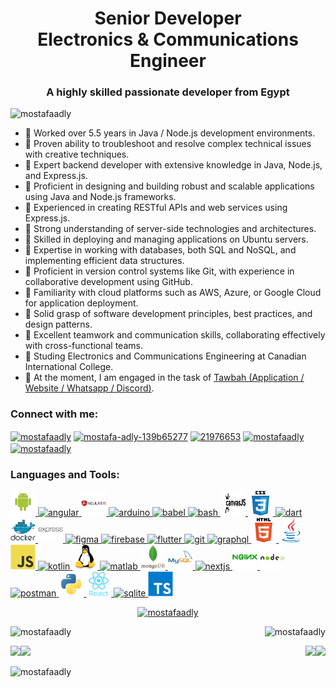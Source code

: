 <h1 align="center">
    Senior Developer<br/>Electronics & Communications Engineer
</h1>



<h3 align="center">A highly skilled passionate developer from Egypt</h3>

<p align="left">
    <img
        src="https://komarev.com/ghpvc/?username=mostafaadly&label=Profile%20views&color=0e75b6&style=flat"
        alt="mostafaadly"
    />
</p>

- 🔹 Worked over 5.5 years in Java / Node.js development environments.
- 🔹 Proven ability to troubleshoot and resolve complex technical issues with creative techniques.
- 🔹 Expert backend developer with extensive knowledge in Java, Node.js, and Express.js.
- 🔹 Proficient in designing and building robust and scalable applications using Java and Node.js frameworks.
- 🔹 Experienced in creating RESTful APIs and web services using Express.js.
- 🔹 Strong understanding of server-side technologies and architectures.
- 🔹 Skilled in deploying and managing applications on Ubuntu servers.
- 🔹 Expertise in working with databases, both SQL and NoSQL, and implementing efficient data structures.
- 🔹 Proficient in version control systems like Git, with experience in collaborative development using GitHub.
- 🔹 Familiarity with cloud platforms such as AWS, Azure, or Google Cloud for application deployment.
- 🔹 Solid grasp of software development principles, best practices, and design patterns.
- 🔹 Excellent teamwork and communication skills, collaborating effectively with cross-functional teams.
- 🔸 Studing Electronics and Communications Engineering at Canadian International College.
- 🔸 At the moment, I am engaged in the task of [Tawbah (Application / Website /
Whatsapp / Discord)](https://github.com/MostafaAdly/tawbah-website-discord).

<h3 align="left">Connect with me:</h3>
<p align="left">
    <a href="https://dev.to/mostafaadly" target="blank"
        ><img
            align="center"
            src="https://d2fltix0v2e0sb.cloudfront.net/dev-black.png"
            alt="mostafaadly"
            height="30"
            width="40"
    /></a>
    <a href="https://linkedin.com/in/mostafa-adly-139b65277" target="blank"
        ><img
            align="center"
            src="https://raw.githubusercontent.com/rahuldkjain/github-profile-readme-generator/master/src/images/icons/Social/linked-in-alt.svg"
            alt="mostafa-adly-139b65277"
            height="30"
            width="40"
    /></a>
    <a href="https://stackoverflow.com/users/21976653" target="blank"
        ><img
            align="center"
            src="https://raw.githubusercontent.com/rahuldkjain/github-profile-readme-generator/master/src/images/icons/Social/stack-overflow.svg"
            alt="21976653"
            height="30"
            width="40"
    /></a>
    <a href="https://kaggle.com/mostafaadly" target="blank"
        ><img
            align="center"
            src="https://raw.githubusercontent.com/rahuldkjain/github-profile-readme-generator/master/src/images/icons/Social/kaggle.svg"
            alt="mostafaadly"
            height="30"
            width="40"
    /></a>
    <a href="https://www.leetcode.com/mostafaadly" target="blank"
        ><img
            align="center"
            src="https://raw.githubusercontent.com/rahuldkjain/github-profile-readme-generator/master/src/images/icons/Social/leet-code.svg"
            alt="mostafaadly"
            height="30"
            width="40"
    /></a>
</p>

<h3 align="left">Languages and Tools:</h3>
<p align="left">
    <a href="https://developer.android.com" target="_blank" rel="noreferrer">
        <img
            src="https://raw.githubusercontent.com/devicons/devicon/master/icons/android/android-original-wordmark.svg"
            alt="android"
            width="40"
            height="40"
        />
    </a>
    <a href="https://angular.io" target="_blank" rel="noreferrer">
        <img
            src="https://angular.io/assets/images/logos/angular/angular.svg"
            alt="angular"
            width="40"
            height="40"
        />
    </a>
    <a href="https://angular.io" target="_blank" rel="noreferrer">
        <img
            src="https://raw.githubusercontent.com/devicons/devicon/master/icons/angularjs/angularjs-original-wordmark.svg"
            alt="angularjs"
            width="40"
            height="40"
        />
    </a>
    <a href="https://www.arduino.cc/" target="_blank" rel="noreferrer">
        <img
            src="https://cdn.worldvectorlogo.com/logos/arduino-1.svg"
            alt="arduino"
            width="40"
            height="40"
        />
    </a>
    <a href="https://babeljs.io/" target="_blank" rel="noreferrer">
        <img
            src="https://www.vectorlogo.zone/logos/babeljs/babeljs-icon.svg"
            alt="babel"
            width="40"
            height="40"
        />
    </a>
    <a
        href="https://www.gnu.org/software/bash/"
        target="_blank"
        rel="noreferrer"
    >
        <img
            src="https://www.vectorlogo.zone/logos/gnu_bash/gnu_bash-icon.svg"
            alt="bash"
            width="40"
            height="40"
        />
    </a>
    <a href="https://canvasjs.com" target="_blank" rel="noreferrer">
        <img
            src="https://raw.githubusercontent.com/Hardik0307/Hardik0307/master/assets/canvasjs-charts.svg"
            alt="canvasjs"
            width="40"
            height="40"
        />
    </a>
    <a href="https://www.w3schools.com/css/" target="_blank" rel="noreferrer">
        <img
            src="https://raw.githubusercontent.com/devicons/devicon/master/icons/css3/css3-original-wordmark.svg"
            alt="css3"
            width="40"
            height="40"
        />
    </a>
    <a href="https://dart.dev" target="_blank" rel="noreferrer">
        <img
            src="https://www.vectorlogo.zone/logos/dartlang/dartlang-icon.svg"
            alt="dart"
            width="40"
            height="40"
        />
    </a>
    <a href="https://www.docker.com/" target="_blank" rel="noreferrer">
        <img
            src="https://raw.githubusercontent.com/devicons/devicon/master/icons/docker/docker-original-wordmark.svg"
            alt="docker"
            width="40"
            height="40"
        />
    </a>
    <a href="https://expressjs.com" target="_blank" rel="noreferrer">
        <img
            src="https://raw.githubusercontent.com/devicons/devicon/master/icons/express/express-original-wordmark.svg"
            alt="express"
            width="40"
            height="40"
        />
    </a>
    <a href="https://www.figma.com/" target="_blank" rel="noreferrer">
        <img
            src="https://www.vectorlogo.zone/logos/figma/figma-icon.svg"
            alt="figma"
            width="40"
            height="40"
        />
    </a>
    <a href="https://firebase.google.com/" target="_blank" rel="noreferrer">
        <img
            src="https://www.vectorlogo.zone/logos/firebase/firebase-icon.svg"
            alt="firebase"
            width="40"
            height="40"
        />
    </a>
    <a href="https://flutter.dev" target="_blank" rel="noreferrer">
        <img
            src="https://www.vectorlogo.zone/logos/flutterio/flutterio-icon.svg"
            alt="flutter"
            width="40"
            height="40"
        />
    </a>
    <a href="https://git-scm.com/" target="_blank" rel="noreferrer">
        <img
            src="https://www.vectorlogo.zone/logos/git-scm/git-scm-icon.svg"
            alt="git"
            width="40"
            height="40"
        />
    </a>
    <a href="https://graphql.org" target="_blank" rel="noreferrer">
        <img
            src="https://www.vectorlogo.zone/logos/graphql/graphql-icon.svg"
            alt="graphql"
            width="40"
            height="40"
        />
    </a>
    <a href="https://www.w3.org/html/" target="_blank" rel="noreferrer">
        <img
            src="https://raw.githubusercontent.com/devicons/devicon/master/icons/html5/html5-original-wordmark.svg"
            alt="html5"
            width="40"
            height="40"
        />
    </a>
    <a href="https://www.java.com" target="_blank" rel="noreferrer">
        <img
            src="https://raw.githubusercontent.com/devicons/devicon/master/icons/java/java-original.svg"
            alt="java"
            width="40"
            height="40"
        />
    </a>
    <a
        href="https://developer.mozilla.org/en-US/docs/Web/JavaScript"
        target="_blank"
        rel="noreferrer"
    >
        <img
            src="https://raw.githubusercontent.com/devicons/devicon/master/icons/javascript/javascript-original.svg"
            alt="javascript"
            width="40"
            height="40"
        />
    </a>
    <a href="https://kotlinlang.org" target="_blank" rel="noreferrer">
        <img
            src="https://www.vectorlogo.zone/logos/kotlinlang/kotlinlang-icon.svg"
            alt="kotlin"
            width="40"
            height="40"
        />
    </a>
    <a href="https://www.linux.org/" target="_blank" rel="noreferrer">
        <img
            src="https://raw.githubusercontent.com/devicons/devicon/master/icons/linux/linux-original.svg"
            alt="linux"
            width="40"
            height="40"
        />
    </a>
    <a href="https://www.mathworks.com/" target="_blank" rel="noreferrer">
        <img
            src="https://upload.wikimedia.org/wikipedia/commons/2/21/Matlab_Logo.png"
            alt="matlab"
            width="40"
            height="40"
        />
    </a>
    <a href="https://www.mongodb.com/" target="_blank" rel="noreferrer">
        <img
            src="https://raw.githubusercontent.com/devicons/devicon/master/icons/mongodb/mongodb-original-wordmark.svg"
            alt="mongodb"
            width="40"
            height="40"
        />
    </a>
    <a href="https://www.mysql.com/" target="_blank" rel="noreferrer">
        <img
            src="https://raw.githubusercontent.com/devicons/devicon/master/icons/mysql/mysql-original-wordmark.svg"
            alt="mysql"
            width="40"
            height="40"
        />
    </a>
    <a href="https://nextjs.org/" target="_blank" rel="noreferrer">
        <img
            src="https://cdn.worldvectorlogo.com/logos/nextjs-2.svg"
            alt="nextjs"
            width="40"
            height="40"
        />
    </a>
    <a href="https://www.nginx.com" target="_blank" rel="noreferrer">
        <img
            src="https://raw.githubusercontent.com/devicons/devicon/master/icons/nginx/nginx-original.svg"
            alt="nginx"
            width="40"
            height="40"
        />
    </a>
    <a href="https://nodejs.org" target="_blank" rel="noreferrer">
        <img
            src="https://raw.githubusercontent.com/devicons/devicon/master/icons/nodejs/nodejs-original-wordmark.svg"
            alt="nodejs"
            width="40"
            height="40"
        />
    </a>
    <a href="https://postman.com" target="_blank" rel="noreferrer">
        <img
            src="https://www.vectorlogo.zone/logos/getpostman/getpostman-icon.svg"
            alt="postman"
            width="40"
            height="40"
        />
    </a>
    <a href="https://www.python.org" target="_blank" rel="noreferrer">
        <img
            src="https://raw.githubusercontent.com/devicons/devicon/master/icons/python/python-original.svg"
            alt="python"
            width="40"
            height="40"
        />
    </a>
    <a href="https://reactjs.org/" target="_blank" rel="noreferrer">
        <img
            src="https://raw.githubusercontent.com/devicons/devicon/master/icons/react/react-original-wordmark.svg"
            alt="react"
            width="40"
            height="40"
        />
    </a>
    <a href="https://www.sqlite.org/" target="_blank" rel="noreferrer">
        <img
            src="https://www.vectorlogo.zone/logos/sqlite/sqlite-icon.svg"
            alt="sqlite"
            width="40"
            height="40"
        />
    </a>
    <a href="https://www.typescriptlang.org/" target="_blank" rel="noreferrer">
        <img
            src="https://raw.githubusercontent.com/devicons/devicon/master/icons/typescript/typescript-original.svg"
            alt="typescript"
            width="40"
            height="40"
        />
    </a>
</p>

<p align="center">
    <a href="https://github.com/ryo-ma/github-profile-trophy"
        ><img
            src="https://github-profile-trophy.vercel.app/?username=mostafaadly"
            alt="mostafaadly"
    /></a>
</p>

<p style="display: block">
    &nbsp;
    <img
        align="right"
        src="https://github-readme-stats.vercel.app/api?username=mostafaadly&show_icons=true&locale=en&theme=radical&card_width=365"
        alt="mostafaadly"
    />
    <img
        align="left"
        src="https://github-readme-streak-stats.herokuapp.com/?user=mostafaadly&theme=radical&card_width=365"
        alt="mostafaadly"
    />
</p>

<p>
    <a href="https://github.com/MostafaAdly/tawbah-backend">
        <img
            align="left"
            src="https://github-readme-stats.vercel.app/api/pin/?username=MostafaAdly&repo=tawbah-backend&theme=radical&card_width=200"
        />
    </a>
</p>
<p>
    <a href="https://github.com/MostafaAdly/tawbah-website-discord">
        <img
            align="right"
            src="https://github-readme-stats.vercel.app/api/pin/?username=MostafaAdly&repo=tawbah-website-discord&theme=radical&card_width=200"
        />
    </a>
</p>
<p>
    <a href="https://github.com/MostafaAdly/portfolio">
        <img
            align="left"
            src="https://github-readme-stats.vercel.app/api/pin/?username=MostafaAdly&repo=portfolio&theme=radical&card_width=200"
        />
    </a>
</p>
<p>
    <a href="https://github.com/MostafaAdly/virtual-gaming-panel">
        <img
            align="right"
            src="https://github-readme-stats.vercel.app/api/pin/?username=MostafaAdly&repo=virtual-gaming-panel&theme=radical&card_width=200"
        />
    </a>
</p>

<br />
<p>
    <img
        align="center"
        src="https://github-readme-stats.vercel.app/api/top-langs?username=mostafaadly&layout=pie&show_icons=true&locale=en&theme=radical"
        alt="mostafaadly"
    />
</p>
